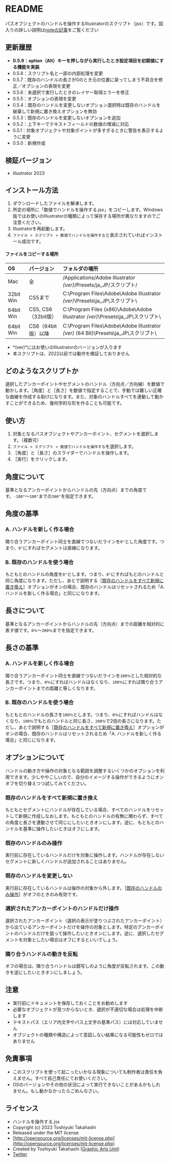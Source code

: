 # README

パスオブジェクトのハンドルを操作するIllustratorのスクリプト（jsx）です。図入りの詳しい説明は[noteの記事](https://note.com/gautt/n/nc5094a367dc5)をご覧ください

## 更新履歴

- **0.5.9：option（Alt）キーを押しながら実行したとき設定項目を初期値にする機能を実装**
- 0.5.8：スクリプト名と一部の内部処理を変更
- 0.5.7：既存のハンドルの長さが0のとき元の位置に戻ってしまう不具合を修正／オプションの表現を変更
- 0.5.6：未選択で実行したときのレイヤー取得エラーを修正
- 0.5.5：オプションの表現を変更
- 0.5.4：既存のハンドルを変更しないオプション選択時は既存のハンドルを破棄して新規に置き換えオプションを無効
- 0.5.3：既存のハンドルを変更しないオプションを追加
- 0.5.2：上下キーでテキストフィールドの数値の増減に対応
- 0.5.1：対象オブジェクトや対象ポイントが多すぎるときに警告を表示するように変更
- 0.5.0：新規作成

## 検証バージョン

* Illustrator 2023

## インストール方法

1. ダウンロードしたファイルを解凍します。
2. 所定の場所に「数値でハンドルを操作する.jsx」をコピーします。Windows版ではお使いのIllustratorの種類によって保存する場所が異なりますのでご注意ください。
3. Illustratorを再起動します。
4. `ファイル > スクリプト > 数値でハンドルを操作する`と表示されていればインストール成功です。

#### ファイルをコピーする場所

| OS | バージョン | フォルダの場所 |
|:-----|:-----|:-----|
| Mac | 全 | /Applications/Adobe Illustrator *(ver)*/Presets/ja_JP/スクリプト/ |
| 32bit Win | CS5まで | C:\Program Files\Adobe\Adobe Illustrator *(ver)*\Presets\ja_JP\スクリプト\ |
| 64bit Win | CS5, CS6（32bit版） | C:\Program Files (x86)\Adobe\Adobe Illustrator *(ver)*\Presets\ja_JP\スクリプト\ |
| 64bit Win | CS6（64bit版）以降 | C:\Program Files\Adobe\Adobe Illustrator *(ver)* (64 Bit)\Presets\ja_JP\スクリプト\ |

- *(ver)*にはお使いのIllustratorのバージョンが入ります
- 本スクリプトは、2022以前では動作を検証しておりません

## どのようなスクリプトか

選択したアンカーポイントやセグメントのハンドル（方向点／方向線）を数値で動かします。［角度］と［長さ］を数値で指定することで、手動では難しい正確な曲線を作成する助けになります。また、対象のハンドルすべてを連動して動かすことができるため、幾何学的な形を作ることも可能です。

## 使い方

1. 対象となるパスオブジェクトやアンカーポイント、セグメントを選択します。（複数可）
2. `ファイル > スクリプト > 数値でハンドルを操作する`を選択します。
3. ［角度］と［長さ］のスライダーでハンドルを操作します。
4. ［実行］をクリックします。

## 角度について

基準となるアンカーポイントからハンドルの先（方向点）までの角度です。`-180°`〜`180°`までの`360°`を指定できます。

## 角度の基準

### A. ハンドルを新しく作る場合

隣り合うアンカーポイント同士を直線でつないだラインを`0°`とした角度です。つまり、`0°`にすればセグメントは直線になります。

### B. 既存のハンドルを使う場合

もともとのハンドルの角度を`0°`とします。つまり、`0°`にすればもとのハンドルと同じ角度になります。ただし、あとで説明する［[既存のハンドルをすべて新規に置き換え](#既存のハンドルをすべて新規に置き換え)］オプションがオンの場合、既存のハンドルはリセットされるため「A. ハンドルを新しく作る場合」と同じになります。

## 長さについて

基準となるアンカーポイントからハンドルの先（方向点）までの距離を相対的に表す値です。`0％`〜`200％`までを指定できます。

## 長さの基準

### A. ハンドルを新しく作る場合

隣り合うアンカーポイント同士を直線でつないだラインを`100％`とした相対的な長さです。つまり、`0％`にすればハンドルはなくなり、`100％`にすれば隣り合うアンカーポイントまでの距離と等しくなります。

### B. 既存のハンドルを使う場合

もともとのハンドルの長さを`100％`とします。つまり、`0％`にすればハンドルはなくなり、`100％`でもとのハンドルと同じ長さ、`200％`で2倍の長さになります。ただし、あとで説明する［[既存のハンドルをすべて新規に置き換え](#既存のハンドルをすべて新規に置き換え)］オプションがオンの場合、既存のハンドルはリセットされるため「A. ハンドルを新しく作る場合」と同じになります。

## オプションについて

ハンドルの動き方や操作の対象となる範囲を調整するいくつかのオプションを利用できます。少しややこしいので、自分のイメージする操作ができるようにオンオフを切り替えつつ試してみてください。

### 既存のハンドルをすべて新規に置き換え

もともとセグメントにハンドルが存在している場合、すべてのハンドルをリセットして新規に作成しなおします。もともとのハンドルの有無に関わらず、すべての角度と長さを連動させて同じにしたいときオンにします。逆に、もともとのハンドルを基準に操作したいときはオフにします。

### 既存のハンドルのみ操作

実行前に存在しているハンドルだけを対象に操作します。ハンドルが存在しないセグメントに新しくハンドルが追加されることはありません。

### 既存のハンドルを変更しない

実行前に存在しているハンドルは操作の対象から外します。［[既存のハンドルのみ操作](#既存のハンドルのみ操作)］がオフのときのみ有効です。

### 選択されたアンカーポイントのハンドルだけ操作

選択されたアンカーポイント（選択の表示が塗りつぶされたアンカーポイント）から出ているアンカーポイントだけを操作の対象とします。特定のアンカーポイントのハンドルだけを狙って操作したいときオンにします。逆に、選択したセグメントを対象としたい場合はオフにするといいでしょう。

### 隣り合うハンドルの動きを反転

オフの場合は、隣り合うハンドルは鏡写しのように角度が反転されます。この動きを逆にしたいときオンにしましょう。

## 注意

- 実行前にドキュメントを保存しておくことをお勧めします
- 必要なオブジェクトが見つからないとき、選択が不適切な場合は処理を中断します
- テキストパス（エリア内文字やパス上文字の基準パス）には対応していません
- オブジェクトの種類や構造によって意図しない結果になる可能性もゼロではありません

## 免責事項

- このスクリプトを使って起こったいかなる現象についても制作者は責任を負えません。すべて自己責任にてお使いください。
- OSのバージョンやその他の状況によって実行できないことがあるかもしれません。もし動かなかったらごめんなさい。

## ライセンス

- ハンドルを操作する.jsx
- Copyright (c) 2023 Toshiyuki Takahashi
- Released under the MIT license
- [http://opensource.org/licenses/mit-license.php](http://opensource.org/licenses/mit-license.php)
- Created by Toshiyuki Takahashi ([Graphic Arts Unit](http://www.graphicartsunit.com/))
- [Twitter](https://twitter.com/gautt)
